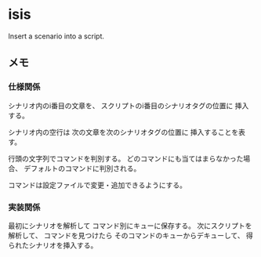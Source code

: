 # isis
Insert a scenario into a script.

## メモ
### 仕様関係
シナリオ内のi番目の文章を、
スクリプトのi番目のシナリオタグの位置に
挿入する。

シナリオ内の空行は
次の文章を次のシナリオタグの位置に
挿入することを表す。

行頭の文字列でコマンドを判別する。
どのコマンドにも当てはまらなかった場合、
デフォルトのコマンドに判別される。

コマンドは設定ファイルで変更・追加できるようにする。

### 実装関係
最初にシナリオを解析して
コマンド別にキューに保存する。
次にスクリプトを解析して、
コマンドを見つけたら
そのコマンドのキューからデキューして、
得られたシナリオを挿入する。
